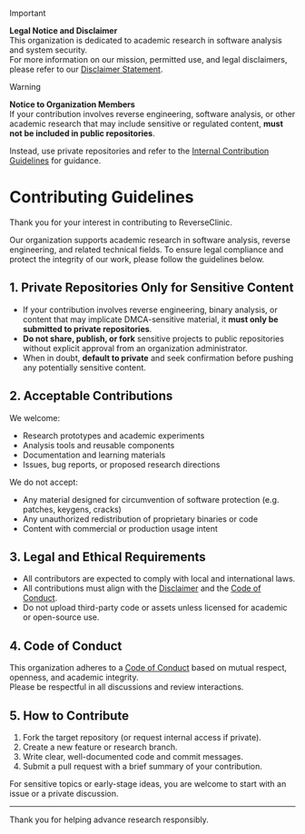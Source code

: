> [!IMPORTANT] 
> **Legal Notice and Disclaimer**  
> This organization is dedicated to academic research in software analysis and system security.  
> For more information on our mission, permitted use, and legal disclaimers, please refer to our [Disclaimer Statement](/DISCLAIMER.md).

> [!WARNING]
> **Notice to Organization Members**  
> If your contribution involves reverse engineering, software analysis, or other academic research that may include sensitive or regulated content, **must not be included in public repositories**. 
>
> Instead, use private repositories and refer to the [Internal Contribution Guidelines](https://github.com/ReverseClinic/.github-private/blob/main/CONTRIBUTING.md) for guidance.

# Contributing Guidelines

Thank you for your interest in contributing to ReverseClinic.

Our organization supports academic research in software analysis, reverse engineering, and related technical fields. To ensure legal compliance and protect the integrity of our work, please follow the guidelines below.


## 1. Private Repositories Only for Sensitive Content

- If your contribution involves reverse engineering, binary analysis, or content that may implicate DMCA-sensitive material, it **must only be submitted to private repositories**.
- **Do not share, publish, or fork** sensitive projects to public repositories without explicit approval from an organization administrator.
- When in doubt, **default to private** and seek confirmation before pushing any potentially sensitive content.


## 2. Acceptable Contributions

We welcome:

- Research prototypes and academic experiments
- Analysis tools and reusable components
- Documentation and learning materials
- Issues, bug reports, or proposed research directions

We do not accept:

- Any material designed for circumvention of software protection (e.g. patches, keygens, cracks)
- Any unauthorized redistribution of proprietary binaries or code
- Content with commercial or production usage intent


## 3. Legal and Ethical Requirements

- All contributors are expected to comply with local and international laws.
- All contributions must align with the [Disclaimer](/DISCLAIMER.md) and the [Code of Conduct](/CODE_OF_CONDUCT.md).
- Do not upload third-party code or assets unless licensed for academic or open-source use.


## 4. Code of Conduct

This organization adheres to a [Code of Conduct](/CODE_OF_CONDUCT.md) based on mutual respect, openness, and academic integrity.  
Please be respectful in all discussions and review interactions.


## 5. How to Contribute

1. Fork the target repository (or request internal access if private).
2. Create a new feature or research branch.
3. Write clear, well-documented code and commit messages.
4. Submit a pull request with a brief summary of your contribution.

For sensitive topics or early-stage ideas, you are welcome to start with an issue or a private discussion.

---

Thank you for helping advance research responsibly.